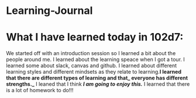 # Learning-Journal


# What I have learned today in 102d7:
We started off with an introduction session so I learned a bit about the people around me. 
I  learned  about the learning speace when I got a tour.
I learned some about slack, canvas and github. 
I learned about different learning styles and different mindsets as they relate to learning.**I learned that there are different types of learning and that_ everyone has different strengths._**
I leaned that I think ***I am going to enjoy this.*** 
I learned that there is a lot of homework to do!!!
